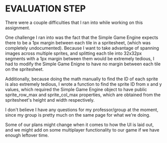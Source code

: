 # EVALUATION STEP

There were a couple difficulties that I ran into while working on this
assignment.

One challenge I ran into was the fact that the Simple Game Engine expects 
there to be a 1px margin between each tile in a spritesheet, (which was 
completely undocumented). Because I want to take advantage of spanning 
images across multiple sprites, and splitting each tile into 32x32px
segments with a 1px margin between them would be extremely tedious, I had
to modify the Simple Game Enigne to have no margin between each tile on the
spritesheet.

Additionally, because doing the math manually to find the ID of each
sprite is also extremely tedious, I wrote a function to find the sprite
ID from x and y values, which required the Simple Game Engine object to
have public sprite_row_max and sprite_col_max properties, which are
obtained from the spritesheet's height and width respectively.

I don't believe I have any questions for my professor/group at the moment,
since my group is pretty much on the same page for what we're doing.

Some of our plans might change when it comes to how the UI is laid out, and
we might add on some multiplayer functionality to our game if we have 
enough leftover time. 